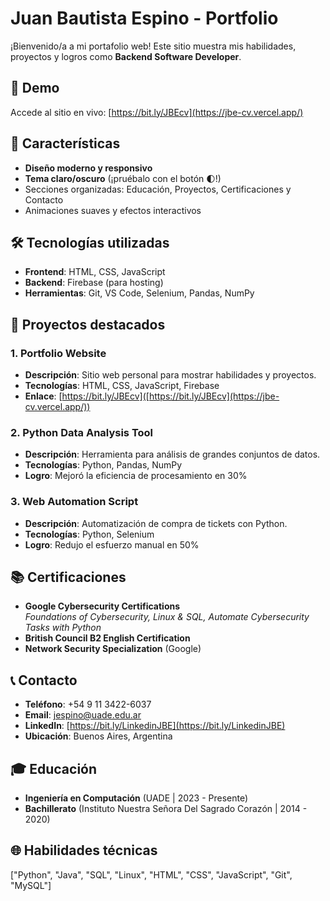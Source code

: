 # Juan Bautista Espino - Portfolio

¡Bienvenido/a a mi portafolio web! Este sitio muestra mis habilidades, proyectos y logros como **Backend Software Developer**. 

## 🚀 Demo
Accede al sitio en vivo: [https://bit.ly/JBEcv](https://jbe-cv.vercel.app/)

## 🌟 Características
- **Diseño moderno y responsivo**
- **Tema claro/oscuro** (¡pruébalo con el botón 🌓!)
- Secciones organizadas: Educación, Proyectos, Certificaciones y Contacto
- Animaciones suaves y efectos interactivos

## 🛠️ Tecnologías utilizadas
- **Frontend**: HTML, CSS, JavaScript
- **Backend**: Firebase (para hosting)
- **Herramientas**: Git, VS Code, Selenium, Pandas, NumPy

## 📌 Proyectos destacados

### 1. Portfolio Website
- **Descripción**: Sitio web personal para mostrar habilidades y proyectos.
- **Tecnologías**: HTML, CSS, JavaScript, Firebase
- **Enlace**: [https://bit.ly/JBEcv]([https://bit.ly/JBEcv](https://jbe-cv.vercel.app/))

### 2. Python Data Analysis Tool
- **Descripción**: Herramienta para análisis de grandes conjuntos de datos.
- **Tecnologías**: Python, Pandas, NumPy
- **Logro**: Mejoró la eficiencia de procesamiento en 30%

### 3. Web Automation Script
- **Descripción**: Automatización de compra de tickets con Python.
- **Tecnologías**: Python, Selenium
- **Logro**: Redujo el esfuerzo manual en 50%

## 📚 Certificaciones
- **Google Cybersecurity Certifications**  
  _Foundations of Cybersecurity, Linux & SQL, Automate Cybersecurity Tasks with Python_
- **British Council B2 English Certification**
- **Network Security Specialization** (Google)

## 📞 Contacto
- **Teléfono**: +54 9 11 3422-6037
- **Email**: [jespino@uade.edu.ar](mailto:jespino@uade.edu.ar)
- **LinkedIn**: [https://bit.ly/LinkedinJBE](https://bit.ly/LinkedinJBE)
- **Ubicación**: Buenos Aires, Argentina

## 🎓 Educación
- **Ingeniería en Computación** (UADE | 2023 - Presente)
- **Bachillerato** (Instituto Nuestra Señora Del Sagrado Corazón | 2014 - 2020)

## 🌐 Habilidades técnicas

["Python", "Java", "SQL", "Linux", "HTML", "CSS", "JavaScript", "Git", "MySQL"]
